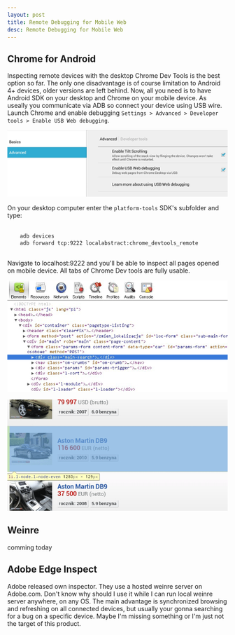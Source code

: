```yaml
---
layout: post
title: Remote Debugging for Mobile Web
desc: Remote Debugging for Mobile Web
---
```


<h2>Chrome for Android</h2>
Inspecting remote devices with the desktop Chrome Dev Tools is the best option so far. The only one disadvantage is of course
limitation to Android 4+ devices, older versions are left behind. Now, all you need is to have Android SDK on your desktop and
Chrome on your mobile device. As useally you communicate via ADB so connect your device using USB wire.
Launch Chrome and enable debugging <code>Settings > Advanced > Developer tools > Enable USB Web debugging</code>.

<p>
    <img class="articlePhoto" src="/images/Remote_Debugging_for_Mobile_Web/Remote_Debugging_for_Mobile_Web_photo1.png" alt="Remote Debugging for Mobile Web" />
</p>

On your desktop computer enter the <code>platform-tools</code> SDK's subfolder and type:
<pre>
<code>
    adb devices
    adb forward tcp:9222 localabstract:chrome_devtools_remote
</code>
</pre>

Navigate to localhost:9222 and you'll be able to inspect all pages opened on mobile device.
All tabs of Chrome Dev tools are fully usable.

<p>
<img class="articlePhoto" src="/images/Remote_Debugging_for_Mobile_Web/Remote_Debugging_for_Mobile_Web_photo2.png" alt="Remote Debugging for Mobile Web" />
</p>

<p>
<img class="articlePhoto" src="/images/Remote_Debugging_for_Mobile_Web/Remote_Debugging_for_Mobile_Web_photo3.png" alt="Remote Debugging for Mobile Web" />
</p>

<h2>Weinre</h2>
comming today

<h2>Adobe Edge Inspect</h2>
Adobe released own inspector. They use a hosted weinre server on Adobe.com.
Don't know why should I use it while I can run local weinre server anywhere, on any OS.
The main advantage is synchronized browsing and refreshing on all connected devices, but usually your gonna searching
for a bug on a specific device. Maybe I'm missing something or I'm just not the target of this product.



